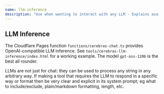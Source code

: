 ```yaml
---
name: llm-inference
description: "Use when wanting to interact with any LLM - Explains available inference endpoints so the agent selects suitable models."
---
```


## LLM Inference

The Cloudflare Pages function `functions/cerebras-chat.ts` provides OpenAI-compatible LLM inference. See `tools/cerebras-llm-inference/index.html` for a working example. The model `gpt-oss-120b` is the best all rounder.

LLMs are not just for chat: they can be used to process any string in any arbitrary way. If making a tool that requires the LLM to respond in a specific way or format then be very clear and explicit in its system prompt; eg what to include/exclude, plain/markdown formatting, length, etc.
